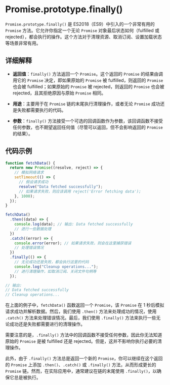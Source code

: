 # Promise.prototype.finally()

`Promise.prototype.finally()` 是 ES2018（ES9）中引入的一个非常有用的 `Promise` 方法。它允许你指定一个无论 `Promise` 对象最后状态如何（fulfilled 或 rejected），都会执行的操作。这个方法对于清理资源、取消订阅、设置加载状态等场景非常有用。

## 详细解释

- **返回值**：`finally()` 方法返回一个 `Promise`。这个返回的 `Promise` 的结果由调用它的 `Promise` 决定，即如果原始的 `Promise` 被 fulfilled，则返回的 `Promise` 也会被 fulfilled；如果原始的 `Promise` 被 rejected，则返回的 `Promise` 也会被 rejected，且其拒绝原因与原始 `Promise` 相同。

- **用途**：主要用于在 `Promise` 链的末尾执行清理操作，或者无论 `Promise` 成功还是失败都需要执行的代码。

- **参数**：`finally()` 方法接受一个可选的回调函数作为参数，该回调函数不接受任何参数，也不期望返回任何值（尽管可以返回，但不会影响返回的 `Promise` 的结果）。

## 代码示例

```javascript
function fetchData() {
  return new Promise((resolve, reject) => {
    // 模拟网络请求
    setTimeout(() => {
      // 假设请求成功
      resolve("Data fetched successfully");
      // 如果请求失败，则应该调用 reject('Error fetching data');
    }, 1000);
  });
}

fetchData()
  .then((data) => {
    console.log(data); // 输出: Data fetched successfully
    // 进行一些数据处理
  })
  .catch((error) => {
    console.error(error); // 如果请求失败，则会在这里捕获错误
    // 处理错误情况
  })
  .finally(() => {
    // 无论成功还是失败，都会执行这里的代码
    console.log("Cleanup operations...");
    // 进行清理操作，如取消订阅、关闭文件句柄等
  });

// 输出:
// Data fetched successfully
// Cleanup operations...
```

在上面的例子中，`fetchData()` 函数返回一个 `Promise`，该 `Promise` 在 1 秒后模拟请求成功并解析数据。然后，我们使用 `.then()` 方法来处理成功的情况，使用 `.catch()` 方法来处理错误情况。最后，我们使用 `.finally()` 方法来执行一些无论成功还是失败都需要进行的清理操作。

需要注意的是，`.finally()` 方法中的回调函数不接受任何参数，因此你无法知道原始的 `Promise` 是被 fulfilled 还是 rejected。但是，这并不影响你执行必要的清理操作。

此外，由于 `.finally()` 方法总是返回一个新的 `Promise`，你可以继续在这个返回的 `Promise` 上添加 `.then()`、`.catch()` 或 `.finally()` 方法，从而形成更长的 `Promise` 链。然而，在实际应用中，通常建议在链的末尾使用 `.finally()`，以确保它总是被执行。
